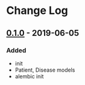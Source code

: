 # Change Log

## [0.1.0] - 2019-06-05

### Added
- init
- Patient, Disease models
- alembic init

[0.1.0]: http://127.0.0.1:8000
